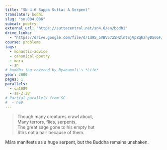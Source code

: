 ```yaml
---
title: "SN 4.6 Sappa Sutta: A Serpent"
translator: bodhi
slug: "sn.004.006"
subcat: poetry
external_url: "https://suttacentral.net/sn4.6/en/bodhi"
drive_links:
  - "https://drive.google.com/file/d/1d9S_5VBV57z5H2lntSjVpZqh2hyDS66F/view?usp=drivesdk"
course: problems
tags:
  - monastic-advice
  - canonical-poetry
  - mara
  - sn
# buddha tag covered by Nyanamoli's *Life*
year: 2000
pages: 1
parallels:
  - sa1089
  - sa-2.28
# Partial parallels from SC
#  - ne9
---
```


> Though many creatures crawl about,  
Many terrors, flies, serpents,  
The great sage gone to his empty hut  
Stirs not a hair because of them.

Māra manifests as a huge serpent, but the Buddha remains unshaken.
